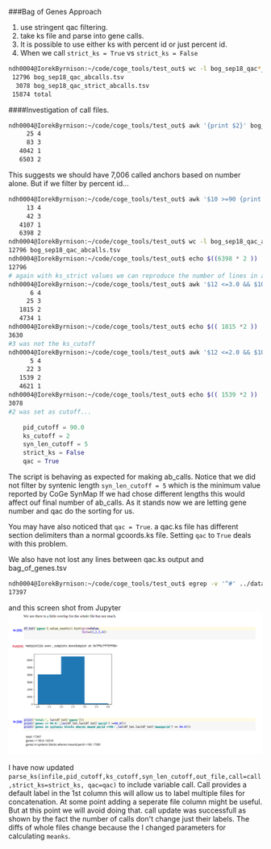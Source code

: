 ###Bag of Genes Approach
1. use stringent qac filtering.
2. take ks file and parse into gene calls.
3. It is possible to use either ks with percent id or just percent id.
4. When we call `strict_ks = True` vs `strict_ks = False`

```bash
ndh0004@IorekByrnison:~/code/coge_tools/test_out$ wc -l bog_sep18_qac*_abcalls.tsv 
 12796 bog_sep18_qac_abcalls.tsv
  3078 bog_sep18_qac_strict_abcalls.tsv
 15874 total

```

####Investigation of call files.
```bash
ndh0004@IorekByrnison:~/code/coge_tools/test_out$ awk '{print $2}' bog_sep18_qac_bag_of_genes.tsv | sort | uniq -c | awk '{print $1}' | sort | uniq -c | sort -n 
     25 4
     83 3
   4042 1
   6503 2

```
This suggests we should have 7,006 called anchors
based on number alone. But if we filter by percent id...
```bash
ndh0004@IorekByrnison:~/code/coge_tools/test_out$ awk '$10 >=90 {print $2}' bog_sep18_qac_bag_of_genes.tsv | sort |uniq -c |awk '{print $1}' |sort| uniq -c | sort -n 
     13 4
     42 3
   4107 1
   6398 2
ndh0004@IorekByrnison:~/code/coge_tools/test_out$ wc -l bog_sep18_qac_abcalls.tsv 
12796 bog_sep18_qac_abcalls.tsv
ndh0004@IorekByrnison:~/code/coge_tools/test_out$ echo $((6398 * 2 ))
12796
# again with ks_strict values we can reproduce the number of lines in ab_calls
ndh0004@IorekByrnison:~/code/coge_tools/test_out$ awk '$12 <=3.0 && $10 >=90  {print $2}' bog_sep18_qac_bag_of_genes.tsv | sort |uniq -c |awk '{print $1}' | sort | uniq -c | sort -n 
      6 4
     25 3
   1815 2
   4734 1
ndh0004@IorekByrnison:~/code/coge_tools/test_out$ echo $(( 1815 *2 ))
3630
#3 was not the ks_cutoff
ndh0004@IorekByrnison:~/code/coge_tools/test_out$ awk '$12 <=2.0 && $10 >=90  {print $2}' bog_sep18_qac_bag_of_genes.tsv | sort |uniq -c |awk '{print $1}' | sort | uniq -c | sort -n 
      5 4
     22 3
   1539 2
   4621 1
ndh0004@IorekByrnison:~/code/coge_tools/test_out$ echo $(( 1539 *2 ))
3078
#2 was set as cutoff...

```

```python
    pid_cutoff = 90.0
    ks_cutoff = 2
    syn_len_cutoff = 5
    strict_ks = False
    qac = True
```
The script is behaving as expected for making ab_calls. Notice that we did not filter by
syntenic length `syn_len_cutoff = 5` which is the minimum value reported by CoGe SynMap
If we had chose different lengths this would affect ouf final number of ab_calls.
As it stands now we are letting gene number and qac do the sorting for us. 


You may have also noticed that `qac = True`. a qac.ks file has different section delimiters 
than a normal gcoords.ks file. Setting `qac` to `True` deals with this problem.
 
We also have not lost any lines between qac.ks output and bag_of_genes.tsv 
```bash
ndh0004@IorekByrnison:~/code/coge_tools/test_out$ egrep -v '^#' ../data/51576_52024.CDS-CDS.last.tdd10.cs0.filtered.dag.all.go_D20_g10_A5.aligncoords.Dm0.ma1.qac2.1.50.gcoords.ks | wc -l 
17397
```
and this screen shot from Jupyter
![screen_shot](jupyter_qac_1.png) 

I have now updated 
`parse_ks(infile,pid_cutoff,ks_cutoff,syn_len_cutoff,out_file,call=call,strict_ks=strict_ks, qac=qac)`
to include variable call. Call provides a default label in the 1st column
this will allow us to label multiple files for concatenation. At some 
point adding a seperate file column might be useful. But at this point we will 
avoid doing that. 
call update was successfull as shown by the fact the number of calls don't
change just their labels.  The diffs of whole files change because the 
I changed parameters for calculating `meanks`.
